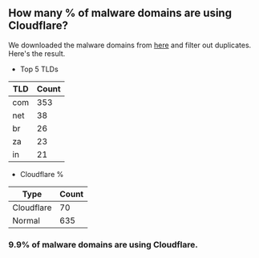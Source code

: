 ## How many % of malware domains are using Cloudflare?


We downloaded the malware domains from [here](https://urlhaus.abuse.ch) and filter out duplicates.
Here's the result.


[//]: # (start replacement)


- Top 5 TLDs

| TLD | Count |
| --- | --- |
| com | 353 |
| net | 38 |
| br | 26 |
| za | 23 |
| in | 21 |


- Cloudflare %

| Type | Count |
| --- | --- |
| Cloudflare | 70 |
| Normal | 635 |


### 9.9% of malware domains are using Cloudflare.